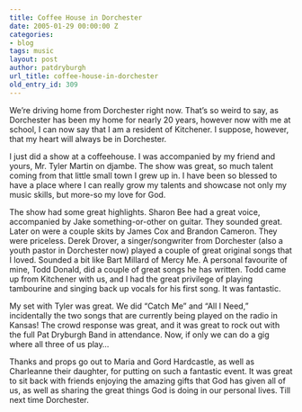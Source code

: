 ```yaml
---
title: Coffee House in Dorchester
date: 2005-01-29 00:00:00 Z
categories:
- blog
tags: music
layout: post
author: patdryburgh
url_title: coffee-house-in-dorchester
old_entry_id: 309
---
```


We’re driving home from Dorchester right now. That’s so weird to say, as Dorchester has been my home for nearly 20 years, however now with me at school, I can now say that I am a resident of Kitchener. I suppose, however, that my heart will always be in Dorchester.

I just did a show at a coffeehouse. I was accompanied by my friend and yours, Mr. Tyler Martin on djambe. The show was great, so much talent coming from that little small town I grew up in. I have been so blessed to have a place where I can really grow my talents and showcase not only my music skills, but more-so my love for God.

The show had some great highlights. Sharon Bee had a great voice, accompanied by Jake something-or-other on guitar. They sounded great. Later on were a couple skits by James Cox and Brandon Cameron. They were priceless. Derek Drover, a singer/songwriter from Dorchester (also a youth pastor in Dorchester now) played a couple of great original songs that I loved. Sounded a bit like Bart Millard of Mercy Me. A personal favourite of mine, Todd Donald, did a couple of great songs he has written. Todd came up from Kitchener with us, and I had the great privilege of playing tambourine and singing back up vocals for his first song. It was fantastic.

My set with Tyler was great. We did “Catch Me” and “All I Need,” incidentally the two songs that are currently being played on the radio in Kansas! The crowd response was great, and it was great to rock out with the full Pat Dryburgh Band in attendance. Now, if only we can do a gig where all three of us play…

Thanks and props go out to Maria and Gord Hardcastle, as well as Charleanne their daughter, for putting on such a fantastic event. It was great to sit back with friends enjoying the amazing gifts that God has given all of us, as well as sharing the great things God is doing in our personal lives. Till next time Dorchester.